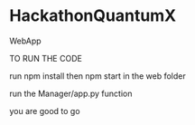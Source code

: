 # HackathonQuantumX
WebApp 


TO RUN THE CODE

run npm install then npm start in the web folder

run the Manager/app.py function

you are good to go